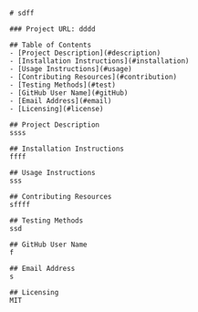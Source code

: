 
    # sdff

    ### Project URL: dddd 

    ## Table of Contents
    - [Project Description](#description)
    - [Installation Instructions](#installation)
    - [Usage Instructions](#usage)
    - [Contributing Resources](#contribution)
    - [Testing Methods](#test)
    - [GitHub User Name](#gitHub)
    - [Email Address](#email)
    - [Licensing](#license)

    ## Project Description
    ssss

    ## Installation Instructions
    ffff

    ## Usage Instructions
    sss

    ## Contributing Resources
    sffff

    ## Testing Methods
    ssd

    ## GitHub User Name
    f

    ## Email Address
    s

    ## Licensing
    MIT
